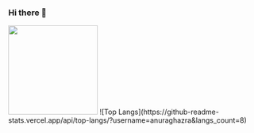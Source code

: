 ### Hi there 👋
<img height="180em" src="https://github-readme-stats.vercel.app/api?username=helperbee&show_icons=true&hide_border=true&&count_private=true&include_all_commits=true" />
![Top Langs](https://github-readme-stats.vercel.app/api/top-langs/?username=anuraghazra&langs_count=8)
<!--
**helperbee/helperbee** is a ✨ _special_ ✨ repository because its `README.md` (this file) appears on your GitHub profile.

Here are some ideas to get you started:

- 🔭 I’m currently working on ...
- 🌱 I’m currently learning ...
- 👯 I’m looking to collaborate on ...
- 🤔 I’m looking for help with ...
- 💬 Ask me about ...
- 📫 How to reach me: ...
- 😄 Pronouns: ...
- ⚡ Fun fact: ...
-->
